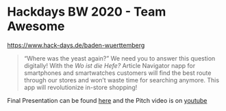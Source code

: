 # Hackdays BW 2020 - Team Awesome

https://www.hack-days.de/baden-wuerttemberg

> “Where was the yeast again?” We need you to answer this question digitally! With the _Wo ist die Hefe?_ Article Navigator napp for smartphones and smartwatches customers will find the best route through our stores and won’t waste time for searching anymore. This app will revolutionize in-store shopping!

Final Presentation can be found [here](https://drive.google.com/file/d/1qkJYulkY-BY6QWEFn64dQ5linOODZ_L4/view?usp=sharing) and the Pitch video is on [youtube](https://www.youtube.com/watch?v=ujMKZ8kZdqc)
